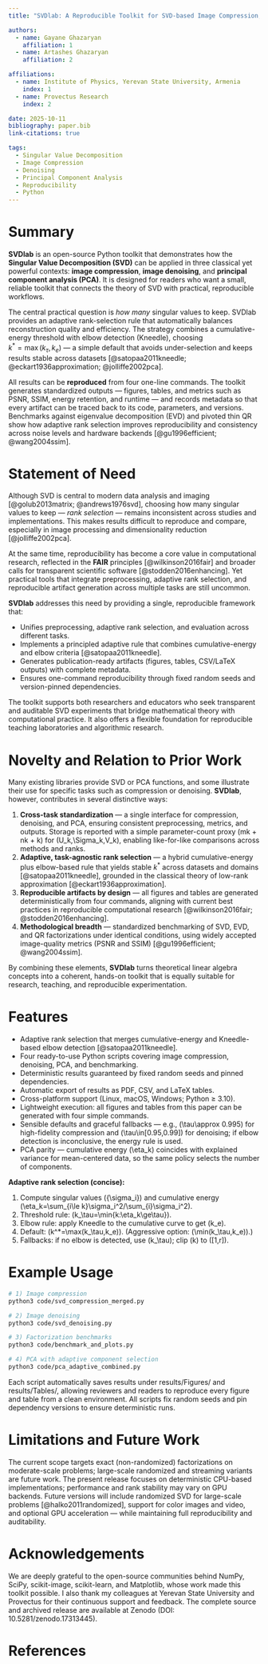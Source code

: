 ```yaml
---
title: "SVDlab: A Reproducible Toolkit for SVD-based Image Compression, Denoising, and PCA with Adaptive Rank Selection"

authors:
  - name: Gayane Ghazaryan
    affiliation: 1
  - name: Artashes Ghazaryan
    affiliation: 2

affiliations:
  - name: Institute of Physics, Yerevan State University, Armenia
    index: 1
  - name: Provectus Research
    index: 2

date: 2025-10-11
bibliography: paper.bib
link-citations: true

tags:
  - Singular Value Decomposition
  - Image Compression
  - Denoising
  - Principal Component Analysis
  - Reproducibility
  - Python
---
```




# Summary

**SVDlab** is an open-source Python toolkit that demonstrates how the **Singular Value Decomposition (SVD)** can be applied in three classical yet powerful contexts: **image compression**, **image denoising**, and **principal component analysis (PCA)**. It is designed for readers who want a small, reliable toolkit that connects the theory of SVD with practical, reproducible workflows.  

The central practical question is *how many* singular values to keep. SVDlab provides an adaptive rank-selection rule that automatically balances reconstruction quality and efficiency. The strategy combines a cumulative-energy threshold with elbow detection (Kneedle), choosing  
$k^* = \max(k_\tau, k_e)$ — a simple default that avoids under-selection and keeps results stable across datasets [@satopaa2011kneedle; @eckart1936approximation; @jolliffe2002pca].

All results can be **reproduced** from four one-line commands. The toolkit generates standardized outputs — figures, tables, and metrics such as PSNR, SSIM, energy retention, and runtime — and records metadata so that every artifact can be traced back to its code, parameters, and versions. Benchmarks against eigenvalue decomposition (EVD) and pivoted thin QR show how adaptive rank selection improves reproducibility and consistency across noise levels and hardware backends [@gu1996efficient; @wang2004ssim].

# Statement of Need

Although SVD is central to modern data analysis and imaging [@golub2013matrix; @andrews1976svd], choosing how many singular values to keep — *rank selection* — remains inconsistent across studies and implementations. This makes results difficult to reproduce and compare, especially in image processing and dimensionality reduction [@jolliffe2002pca].  

At the same time, reproducibility has become a core value in computational research, reflected in the **FAIR** principles [@wilkinson2016fair] and broader calls for transparent scientific software [@stodden2016enhancing]. Yet practical tools that integrate preprocessing, adaptive rank selection, and reproducible artifact generation across multiple tasks are still uncommon.

**SVDlab** addresses this need by providing a single, reproducible framework that:
- Unifies preprocessing, adaptive rank selection, and evaluation across different tasks.  
- Implements a principled adaptive rule that combines cumulative-energy and elbow criteria [@satopaa2011kneedle].  
- Generates publication-ready artifacts (figures, tables, CSV/LaTeX outputs) with complete metadata.  
- Ensures one-command reproducibility through fixed random seeds and version-pinned dependencies.  

The toolkit supports both researchers and educators who seek transparent and auditable SVD experiments that bridge mathematical theory with computational practice. It also offers a flexible foundation for reproducible teaching laboratories and algorithmic research.

# Novelty and Relation to Prior Work

Many existing libraries provide SVD or PCA functions, and some illustrate their use for specific tasks such as compression or denoising. **SVDlab**, however, contributes in several distinctive ways:

1. **Cross-task standardization** — a single interface for compression, denoising, and PCA, ensuring consistent preprocessing, metrics, and outputs. Storage is reported with a simple parameter-count proxy \(mk + nk + k\) for \(U_k,\Sigma_k,V_k\), enabling like-for-like comparisons across methods and ranks.  
2. **Adaptive, task-agnostic rank selection** — a hybrid cumulative-energy plus elbow-based rule that yields stable $k^*$ across datasets and domains [@satopaa2011kneedle], grounded in the classical theory of low-rank approximation [@eckart1936approximation].  
3. **Reproducible artifacts by design** — all figures and tables are generated deterministically from four commands, aligning with current best practices in reproducible computational research [@wilkinson2016fair; @stodden2016enhancing].  
4. **Methodological breadth** — standardized benchmarking of SVD, EVD, and QR factorizations under identical conditions, using widely accepted image-quality metrics (PSNR and SSIM) [@gu1996efficient; @wang2004ssim].  

By combining these elements, **SVDlab** turns theoretical linear algebra concepts into a coherent, hands-on toolkit that is equally suitable for research, teaching, and reproducible experimentation.

# Features

- Adaptive rank selection that merges cumulative-energy and Kneedle-based elbow detection [@satopaa2011kneedle].  
- Four ready-to-use Python scripts covering image compression, denoising, PCA, and benchmarking.  
- Deterministic results guaranteed by fixed random seeds and pinned dependencies.  
- Automatic export of results as PDF, CSV, and LaTeX tables.  
- Cross-platform support (Linux, macOS, Windows; Python ≥ 3.10).  
- Lightweight execution: all figures and tables from this paper can be generated with four simple commands.  
- Sensible defaults and graceful fallbacks — e.g., \(\tau\approx 0.995\) for high-fidelity compression and \(\tau\in[0.95,0.99]\) for denoising; if elbow detection is inconclusive, the energy rule is used.  
- PCA parity — cumulative energy \(\eta_k\) coincides with explained variance for mean-centered data, so the same policy selects the number of components.

**Adaptive rank selection (concise):**
1) Compute singular values \(\{\sigma_i\}\) and cumulative energy \(\eta_k=\sum_{i\le k}\sigma_i^2/\sum_{i}\sigma_i^2\).  
2) Threshold rule: \(k_\tau=\min\{k:\eta_k\ge\tau\}\).  
3) Elbow rule: apply Kneedle to the cumulative curve to get \(k_e\).  
4) Default: \(k^*=\max(k_\tau,k_e)\). (Aggressive option: \(\min(k_\tau,k_e)\).)  
5) Fallbacks: if no elbow is detected, use \(k_\tau\); clip \(k\) to \([1,r]\).

# Example Usage

```bash
# 1) Image compression
python3 code/svd_compression_merged.py

# 2) Image denoising
python3 code/svd_denoising.py

# 3) Factorization benchmarks
python3 code/benchmark_and_plots.py

# 4) PCA with adaptive component selection
python3 code/pca_adaptive_combined.py
```
Each script automatically saves results under results/Figures/ and results/Tables/, allowing reviewers and readers to reproduce every figure and table from a clean environment. All scripts fix random seeds and pin dependency versions to ensure deterministic runs.

# Limitations and Future Work
The current scope targets exact (non-randomized) factorizations on moderate-scale problems; large-scale randomized and streaming variants are future work. The present release focuses on deterministic CPU-based implementations; performance and rank stability may vary on GPU backends. Future versions will include randomized SVD for large-scale problems [@halko2011randomized], support for color images and video, and optional GPU acceleration — while maintaining full reproducibility and auditability.

# Acknowledgements
We are deeply grateful to the open-source communities behind NumPy, SciPy, scikit-image, scikit-learn, and Matplotlib, whose work made this toolkit possible. I also thank my colleagues at Yerevan State University and Provectus for their continuous support and feedback. The complete source and archived release are available at Zenodo (DOI: 10.5281/zenodo.17313445).


# References